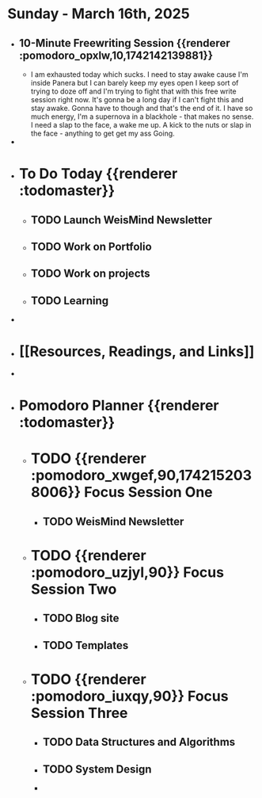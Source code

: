 # Sunday - March 16th, 2025
- ## 10-Minute Freewriting Session {{renderer :pomodoro_opxlw,10,1742142139881}}
	- I am exhausted today which sucks. I need to stay awake cause I'm inside Panera but I can barely keep my eyes open I keep sort of trying to doze off and I'm trying to fight that with this free write session right now. It's gonna be a long day if I can't fight this and stay awake. Gonna have to though and that's the end of it. I have so much energy, I'm a supernova in a blackhole - that makes no sense. I need a slap to the face, a wake me up. A kick to the nuts or slap in the face - anything to get get my ass Going.
-
- # To Do Today {{renderer :todomaster}}
	- ## TODO Launch WeisMind Newsletter
	- ## TODO Work on Portfolio
	- ## TODO Work on projects
	- ## TODO Learning
-
- # [[Resources, Readings, and Links]]
-
- # Pomodoro Planner {{renderer :todomaster}}
	- # TODO {{renderer :pomodoro_xwgef,90,1742152038006}} Focus Session One
		- ## TODO WeisMind Newsletter
	- # TODO {{renderer :pomodoro_uzjyl,90}} Focus Session Two
		- ## TODO Blog site
		- ## TODO Templates
	- # TODO {{renderer :pomodoro_iuxqy,90}} Focus Session Three
		- ## TODO Data Structures and Algorithms
		- ## TODO System Design
		-